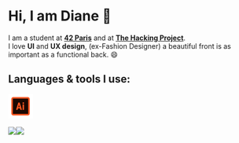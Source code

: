 # Hi, I am Diane 👋

I am a student at [**42 Paris**](https://www.42.fr/) and at [**The Hacking Project**](https://www.thehackingproject.org/).  
I love **UI** and **UX design**, (ex-Fashion Designer) a beautiful front is as important as a functional back. 😄

## Languages & tools I use:

<p><img src="https://github.com/dediane/dediane/blob/main/Favorites/icons8-adobe-illustrator-50.png"></p>
<p><img src="https://github.com/dediane/dediane/blob/main/Favorites/icons8-adobe-photoshop-50.png></p>
Git & Github.  
Heroku.  
Ruby & Ruby on Rails.  
CSS, HTML & JS.  
C Bash Shell.  


[![](https://github.com/saadeghi/saadeghi/blob/master/dino.gif)](#)


